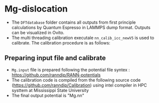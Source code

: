 # Mg-dislocation 

- The ```DFTdatabase``` folder contains all outputs from first principle calculations by Quantum Espresso in LAMMPS dump format. Outputs can be visualized in Ovito.
- The multi threading calibration executale ```nn_calib_icc_newV5``` is used to calibrate. The calibration procedure is as follows:


## Preparing input file and calibrate

* ```Mg.input``` file is prepared following the potential file syntex : https://github.com/ranndip/RANN-potentials
* The calibration code is compiled from the following source code (https://github.com/ranndip/Calibration) using intel compiler in HPC systtem at Mississippi State University
* The final output potential is "Mg.nn"

